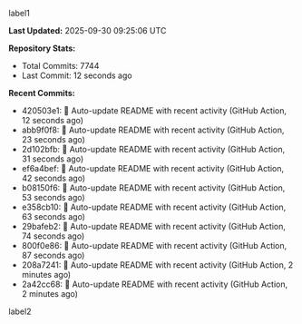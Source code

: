 
label1 
<!-- ACTIVITY_START -->
**Last Updated:** 2025-09-30 09:25:06 UTC

**Repository Stats:**
- Total Commits: 7744
- Last Commit: 12 seconds ago

**Recent Commits:**
- 420503e1: 🤖 Auto-update README with recent activity (GitHub Action, 12 seconds ago)
- abb9f0f8: 🤖 Auto-update README with recent activity (GitHub Action, 23 seconds ago)
- 2d102bfb: 🤖 Auto-update README with recent activity (GitHub Action, 31 seconds ago)
- ef6a4bef: 🤖 Auto-update README with recent activity (GitHub Action, 42 seconds ago)
- b08150f6: 🤖 Auto-update README with recent activity (GitHub Action, 53 seconds ago)
- e358cb10: 🤖 Auto-update README with recent activity (GitHub Action, 63 seconds ago)
- 29bafeb2: 🤖 Auto-update README with recent activity (GitHub Action, 74 seconds ago)
- 800f0e86: 🤖 Auto-update README with recent activity (GitHub Action, 87 seconds ago)
- 208a7241: 🤖 Auto-update README with recent activity (GitHub Action, 2 minutes ago)
- 2a42cc68: 🤖 Auto-update README with recent activity (GitHub Action, 2 minutes ago)
<!-- ACTIVITY_END -->

label2
